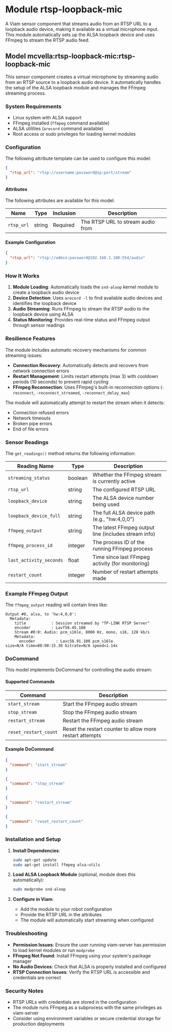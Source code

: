 # Module rtsp-loopback-mic 

A Viam sensor component that streams audio from an RTSP URL to a loopback audio device, making it available as a virtual microphone input. This module automatically sets up the ALSA loopback device and uses FFmpeg to stream the RTSP audio feed.

## Model mcvella:rtsp-loopback-mic:rtsp-loopback-mic

This sensor component creates a virtual microphone by streaming audio from an RTSP source to a loopback audio device. It automatically handles the setup of the ALSA loopback module and manages the FFmpeg streaming process.

### System Requirements

- Linux system with ALSA support
- FFmpeg installed (`ffmpeg` command available)
- ALSA utilities (`arecord` command available)
- Root access or sudo privileges for loading kernel modules

### Configuration
The following attribute template can be used to configure this model:

```json
{
  "rtsp_url": "rtsp://username:password@ip:port/stream"
}
```

#### Attributes

The following attributes are available for this model:

| Name       | Type   | Inclusion | Description                                    |
|------------|--------|-----------|------------------------------------------------|
| `rtsp_url` | string | Required  | The RTSP URL to stream audio from              |

#### Example Configuration

```json
{
  "rtsp_url": "rtsp://admin:password@192.168.1.100:554/audio"
}
```

### How It Works

1. **Module Loading**: Automatically loads the `snd-aloop` kernel module to create a loopback audio device
2. **Device Detection**: Uses `arecord -l` to find available audio devices and identifies the loopback device
3. **Audio Streaming**: Runs FFmpeg to stream the RTSP audio to the loopback device using ALSA
4. **Status Monitoring**: Provides real-time status and FFmpeg output through sensor readings

### Resilience Features

The module includes automatic recovery mechanisms for common streaming issues:

- **Connection Recovery**: Automatically detects and recovers from network connection errors
- **Restart Management**: Limits restart attempts (max 3) with cooldown periods (10 seconds) to prevent rapid cycling
- **FFmpeg Reconnection**: Uses FFmpeg's built-in reconnection options (`-reconnect`, `-reconnect_streamed`, `-reconnect_delay_max`)

The module will automatically attempt to restart the stream when it detects:
- Connection refused errors
- Network timeouts
- Broken pipe errors
- End of file errors

### Sensor Readings

The `get_readings()` method returns the following information:

| Reading Name        | Type    | Description                                    |
|---------------------|---------|------------------------------------------------|
| `streaming_status`  | boolean | Whether the FFmpeg stream is currently active  |
| `rtsp_url`          | string  | The configured RTSP URL                        |
| `loopback_device`   | string  | The ALSA device number being used              |
| `loopback_device_full` | string | The full ALSA device path (e.g., "hw:4,0,0") |
| `ffmpeg_output`     | string  | The latest FFmpeg output line (includes stream info) |
| `ffmpeg_process_id` | integer | The process ID of the running FFmpeg process   |
| `last_activity_seconds` | float | Time since last FFmpeg activity (for monitoring) |
| `restart_count`     | integer | Number of restart attempts made                |

### Example FFmpeg Output

The `ffmpeg_output` reading will contain lines like:
```
Output #0, alsa, to 'hw:4,0,0':
  Metadata:
    title           : Session streamed by "TP-LINK RTSP Server"
    encoder         : Lavf58.45.100
    Stream #0:0: Audio: pcm_s16le, 8000 Hz, mono, s16, 128 kb/s
    Metadata:
      encoder         : Lavc58.91.100 pcm_s16le
size=N/A time=00:00:15.30 bitrate=N/A speed=1.14x
```

### DoCommand

This model implements DoCommand for controlling the audio stream:

#### Supported Commands

| Command        | Description                    |
|----------------|--------------------------------|
| `start_stream` | Start the FFmpeg audio stream  |
| `stop_stream`  | Stop the FFmpeg audio stream   |
| `restart_stream` | Restart the FFmpeg audio stream |
| `reset_restart_count` | Reset the restart counter to allow more restart attempts |

#### Example DoCommand

```json
{
  "command": "start_stream"
}
```

```json
{
  "command": "stop_stream"
}
```

```json
{
  "command": "restart_stream"
}
```

```json
{
  "command": "reset_restart_count"
}
```

### Installation and Setup

1. **Install Dependencies**:
   ```bash
   sudo apt-get update
   sudo apt-get install ffmpeg alsa-utils
   ```

2. **Load ALSA Loopback Module** (optional, module does this automatically):
   ```bash
   sudo modprobe snd-aloop
   ```

3. **Configure in Viam**:
   - Add the module to your robot configuration
   - Provide the RTSP URL in the attributes
   - The module will automatically start streaming when configured

### Troubleshooting

- **Permission Issues**: Ensure the user running viam-server has permission to load kernel modules or run `modprobe`
- **FFmpeg Not Found**: Install FFmpeg using your system's package manager
- **No Audio Devices**: Check that ALSA is properly installed and configured
- **RTSP Connection Issues**: Verify the RTSP URL is accessible and credentials are correct

### Security Notes

- RTSP URLs with credentials are stored in the configuration
- The module runs FFmpeg as a subprocess with the same privileges as viam-server
- Consider using environment variables or secure credential storage for production deployments
